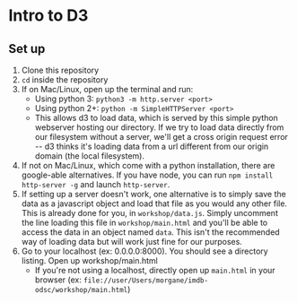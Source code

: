 # Intro to D3

## Set up
1. Clone this repository
2. `cd` inside the repository
3. If on Mac/Linux, open up the terminal and run:
   * Using python 3: `python3 -m http.server <port>`
   * Using python 2+: `python -m SimpleHTTPServer <port>`
   * This allows d3 to load data, which is served by this simple python webserver hosting our directory. If we try to load data directly from our filesystem without a server, we'll get a cross origin request error -- d3 thinks it's loading data from a url different from our origin domain (the local filesystem).
4. If not on Mac/Linux, which come with a python installation, there are google-able alternatives. If you have node, you can run `npm install http-server -g` and launch `http-server`.
5. If setting up a server doesn't work, one alternative is to simply save the data as a javascript object and load that file as you would any other file. This is already done for you, in `workshop/data.js`. Simply uncomment the line loading this file in `workshop/main.html` and you'll be able to access the data in an object named `data`. This isn't the recommended way of loading data but will work just fine for our purposes. 
6. Go to your localhost (ex: 0.0.0.0:8000). You should see a directory listing. Open up workshop/main.html
   * If you're not using a localhost, directly open up `main.html` in your browser (ex: `file://user/Users/morgane/imdb-odsc/workshop/main.html`)



